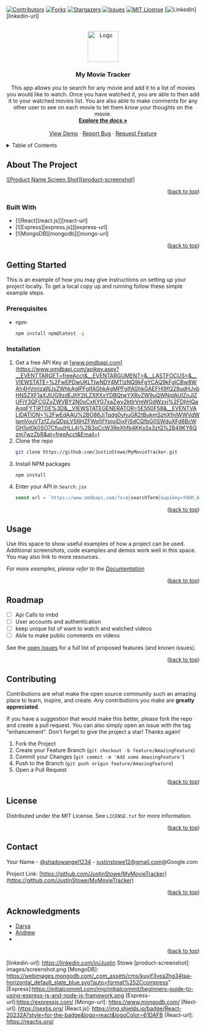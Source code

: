<!-- Improved compatibility of back to top link: See: https://github.com/othneildrew/Best-README-Template/pull/73 -->

<a name="readme-top"></a>

<!--
*** Thanks for checking out the Best-README-Template. If you have a suggestion
*** that would make this better, please fork the repo and create a pull request
*** or simply open an issue with the tag "enhancement".
*** Don't forget to give the project a star!
*** Thanks again! Now go create something AMAZING! :D
-->

<!-- PROJECT SHIELDS -->
<!--
*** I'm using markdown "reference style" links for readability.
*** Reference links are enclosed in brackets [ ] instead of parentheses ( ).
*** See the bottom of this document for the declaration of the reference variables
*** for contributors-url, forks-url, etc. This is an optional, concise syntax you may use.
*** https://www.markdownguide.org/basic-syntax/#reference-style-links
-->

[![Contributors][contributors-shield]][contributors-url]
[![Forks][forks-shield]][forks-url]
[![Stargazers][stars-shield]][stars-url]
[![Issues][issues-shield]][issues-url]
[![MIT License][license-shield]][license-url]
[![LinkedIn][linkedin-shield]][linkedin-url]

<!-- PROJECT LOGO -->
<br />
<div align="center">
  <a href="https://github.com/JustinStowe/MyMovieTracker">
    <img src="images/logo.png" alt="Logo" width="80" height="80">
  </a>

<h3 align="center">My Movie Tracker</h3>

  <p align="center">
    This app allows you to search for any movie and add it to a list of movies you would like to watch. Once you have watched it, you are able to then add it to your watched movies list. You are also able to make comments for any other user to see on each movie to let them know your thoughts on the movie.
    <br />
    <a href="https://github.com/JustinStowe/MyMovieTracker"><strong>Explore the docs »</strong></a>
    <br />
    <br />
    <a href="https://github.com/JustinStowe/MyMovieTracker">View Demo</a>
    ·
    <a href="https://github.com/JustinStowe/MyMovieTracker/issues">Report Bug</a>
    ·
    <a href="https://github.com/JustinStowe/MyMovieTracker/issues">Request Feature</a>
  </p>
</div>

<!-- TABLE OF CONTENTS -->
<details>
  <summary>Table of Contents</summary>
  <ol>
    <li>
      <a href="#about-the-project">About The Project</a>
      <ul>
        <li><a href="#built-with">Built With</a></li>
      </ul>
    </li>
    <li>
      <a href="#getting-started">Getting Started</a>
      <ul>
        <li><a href="#prerequisites">Prerequisites</a></li>
        <li><a href="#installation">Installation</a></li>
      </ul>
    </li>
    <li><a href="#usage">Usage</a></li>
    <li><a href="#roadmap">Roadmap</a></li>
    <li><a href="#contributing">Contributing</a></li>
    <li><a href="#license">License</a></li>
    <li><a href="#contact">Contact</a></li>
    <li><a href="#acknowledgments">Acknowledgments</a></li>
  </ol>
</details>

<!-- ABOUT THE PROJECT -->

## About The Project

[![Product Name Screen Shot][product-screenshot]](https://example.com)

<!-- Here's a blank template to get started: To avoid retyping too much info. Do a search and replace with your text editor for the following: `JustinStowe`, `MyMovieTracker`, `shadowangel1234`, `Justin Stowe`, `Google`, `justinstowe12@gmail.com`, `My Movie Tracker`, `This app allows you to search for any movie and add it to a list of movies you would like to watch. Once you have watched it, you are able to then add it to your watched movies list. You are also able to make comments for any other user to see on each movie to let them know your thoughts on the movie.` -->

<p align="right">(<a href="#readme-top">back to top</a>)</p>

### Built With

<!-- * [![Next][Next.js]][Next-url] -->

- [![React][react.js]][react-url]
- [![Express][express.js]][express-url]
- [![MongoDB][mongodb]][mongo-url]

<p align="right">(<a href="#readme-top">back to top</a>)</p>

<!-- GETTING STARTED -->

## Getting Started

This is an example of how you may give instructions on setting up your project locally.
To get a local copy up and running follow these simple example steps.

### Prerequisites

- npm
  ```sh
  npm install npm@latest -g
  ```

### Installation

1. Get a free API Key at [www.omdbapi.com](https://www.omdbapi.com/apikey.aspx?__EVENTTARGET=freeAcct&__EVENTARGUMENT=&__LASTFOCUS=&__VIEWSTATE=%2FwEPDwUKLTIwNDY4MTIzNQ9kFgYCAQ9kFgICBw8WAh4HVmlzaWJsZWhkAgIPFgIfAGhkAgMPFgIfAGhkGAEFHl9fQ29udHJvbHNSZXF1aXJlUG9zdEJhY2tLZXlfXxYDBQtwYXRyZW9uQWNjdAUIZnJlZUFjY3QFCGZyZWVBY2N0oCxKYG7xaZwy2ktIrVmWGdWzxj%2FDhHQaAqqFYTiRTDE%3D&__VIEWSTATEGENERATOR=5E550F58&__EVENTVALIDATION=%2FwEdAAU%2BO86JjTqdg0yhuGR2tBukmSzhXfnlWWVdWIamVouVTzfZJuQDpLVS6HZFWq5fYpioiDjxFjSdCQfbG0SWduXFd8BcWGH1ot0k0SO7CfuulHLL4j%2B3qCcW3ReXhfb4KKsSs3zlQ%2B48KY6Qzm7wzZbR&at=freeAcct&Email=)
2. Clone the repo
   ```sh
   git clone https://github.com/JustinStowe/MyMovieTracker.git
   ```
3. Install NPM packages
   ```sh
   npm install
   ```
4. Enter your API in `Search.jsx`
   ```js
   const url = `https://www.omdbapi.com/?s=${searchTerm}&apikey=YOUR_API_KEY`;
   ```

<p align="right">(<a href="#readme-top">back to top</a>)</p>

<!-- USAGE EXAMPLES -->

## Usage

Use this space to show useful examples of how a project can be used. Additional screenshots, code examples and demos work well in this space. You may also link to more resources.

_For more examples, please refer to the [Documentation](https://example.com)_

<p align="right">(<a href="#readme-top">back to top</a>)</p>

<!-- ROADMAP -->

## Roadmap

- [ ] Api Calls to imbd
- [ ] User accounts and authentication
- [ ] keep unique list of want to watch and watched videos
- [ ] Able to make public comments on videos

See the [open issues](https://github.com/JustinStowe/MyMovieTracker/issues) for a full list of proposed features (and known issues).

<p align="right">(<a href="#readme-top">back to top</a>)</p>

<!-- CONTRIBUTING -->

## Contributing

Contributions are what make the open source community such an amazing place to learn, inspire, and create. Any contributions you make are **greatly appreciated**.

If you have a suggestion that would make this better, please fork the repo and create a pull request. You can also simply open an issue with the tag "enhancement".
Don't forget to give the project a star! Thanks again!

1. Fork the Project
2. Create your Feature Branch (`git checkout -b feature/AmazingFeature`)
3. Commit your Changes (`git commit -m 'Add some AmazingFeature'`)
4. Push to the Branch (`git push origin feature/AmazingFeature`)
5. Open a Pull Request

<p align="right">(<a href="#readme-top">back to top</a>)</p>

<!-- LICENSE -->

## License

Distributed under the MIT License. See `LICENSE.txt` for more information.

<p align="right">(<a href="#readme-top">back to top</a>)</p>

<!-- CONTACT -->

## Contact

Your Name - [@shadowangel1234](https://twitter.com/shadowangel1234) - justinstowe12@gmail.com@Google.com

Project Link: [https://github.com/JustinStowe/MyMovieTracker](https://github.com/JustinStowe/MyMovieTracker)

<p align="right">(<a href="#readme-top">back to top</a>)</p>

<!-- ACKNOWLEDGMENTS -->

## Acknowledgments

- [Darya](https://github.com/bazilevsd)
- [Andrew](https://github.com/amcculley222)
- []()

<p align="right">(<a href="#readme-top">back to top</a>)</p>

<!-- MARKDOWN LINKS & IMAGES -->
<!-- https://www.markdownguide.org/basic-syntax/#reference-style-links -->

[contributors-shield]: https://img.shields.io/github/contributors/JustinStowe/MyMovieTracker.svg?style=for-the-badge
[contributors-url]: https://github.com/JustinStowe/MyMovieTracker/graphs/contributors
[forks-shield]: https://img.shields.io/github/forks/JustinStowe/MyMovieTracker.svg?style=for-the-badge
[forks-url]: https://github.com/JustinStowe/MyMovieTracker/network/members
[stars-shield]: https://img.shields.io/github/stars/JustinStowe/MyMovieTracker.svg?style=for-the-badge
[stars-url]: https://github.com/JustinStowe/MyMovieTracker/stargazers
[issues-shield]: https://img.shields.io/github/issues/JustinStowe/MyMovieTracker.svg?style=for-the-badge
[issues-url]: https://github.com/JustinStowe/MyMovieTracker/issues
[license-shield]: https://img.shields.io/github/license/JustinStowe/MyMovieTracker.svg?style=for-the-badge
[license-url]: https://github.com/JustinStowe/MyMovieTracker/blob/master/LICENSE.txt
[linkedin-shield]: https://img.shields.io/badge/-LinkedIn-black.svg?style=for-the-badge&logo=linkedin&colorB=555

[linkedin-url]: https://linkedin.com/in/Justin Stowe
[product-screenshot]: images/screenshot.png
[MongoDB]: https://webimages.mongodb.com/_com_assets/cms/kuyjf3vea2hg34taa-horizontal_default_slate_blue.svg?auto=format%252Ccompress"
[Express]:https://initialcommit.com/img/initialcommit/beginners-guide-to-using-express-js-and-node-js-framework.png
[Express-url]:https://expressjs.com/
[Mongo-url]: https://www.mongodb.com/
[Next-url]: https://nextjs.org/
[React.js]: https://img.shields.io/badge/React-20232A?style=for-the-badge&logo=react&logoColor=61DAFB
[React-url]: https://reactjs.org/
